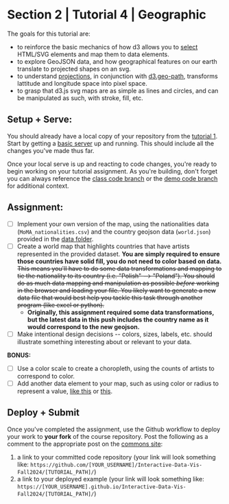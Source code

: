 # Section 2 | Tutorial 4 | Geographic

The goals for this tutorial are:

- to reinforce the basic mechanics of how d3 allows you to [select](https://github.com/d3/d3-selection) HTML/SVG elements and map them to data elements.
- to explore GeoJSON data, and how geographical features on our earth translate to projected shapes on an svg.
- to understand [projections](https://github.com/d3/d3-geo#projections), in conjunction with [d3.geo-path](https://github.com/d3/d3-geo#geoPath), transforms lattitude and longitude space into pixel space.
- to grasp that d3.js svg maps are as simple as lines and circles, and can be manipulated as such, with stroke, fill, etc.

## Setup + Serve:

You should already have a local copy of your repository from the [tutorial 1](../1_1_getting_started/README.md). Start by getting a [basic server](../1_1_getting_started/3_BASIC_SERVER.md) up and running. This should include all the changes you've made thus far.

Once your local serve is up and reacting to code changes, you're ready to begin working on your tutorial assignment.
As you're building, don't forget you can always reference the [class code branch](https://github.com/InteractiveDataVis/Interactive-Data-Vis-Fall2024/tree/class/) or the [demo code branch](https://github.com/InteractiveDataVis/Interactive-Data-Vis-Fall2024/tree/demo/) for additional context.

## Assignment:

- [ ] Implement your own version of the map, using the nationalities data (`MoMA_nationalities.csv`) and the country geojson data (`world.json`) provided in the [data folder](../data/). 
- [ ] Create a world map that highlights countries that have artists represented in the provided dataset. **You are simply required to ensure those countries have solid fill, you do not need to color based on data.** ~~This means you'll have to do some data transformations and mapping to tie the nationality to its country (i.e. "Polish" --> "Poland"). You should do as much data mapping and manipulation as possible _before_ working in the browser and loading your file. You likely want to generate a new data file that would best help you tackle this task through another program (like excel or python).~~ 
  * **Originally, this assignment required some data transformations, but the latest data in this push includes the country name as it would correspond to the new geojson.**
- [ ] Make intentional design decisions -- colors, sizes, labels, etc. should illustrate something interesting about or relevant to your data.

**BONUS:**

- [ ] Use a color scale to create a choropleth, using the counts of artists to correspond to color. 
- [ ] Add another data element to your map, such as using color or radius to represent a value, [like this](https://observablehq.com/@d3/bubble-map) or [this](https://observablehq.com/@d3/non-contiguous-cartogram?collection=@d3/d3-geo).

## Deploy + Submit

Once you've completed the assignment, use the Github workflow to deploy your work to **your fork** of the course repository. Post the following as a comment to the appropriate post on the [commons site](https://data73200Fall2024.commons.gc.cuny.edu/):
1. a link to your committed code repository (your link will look something like: `https://github.com/[YOUR_USERNAME]/Interactive-Data-Vis-Fall2024/[TUTORIAL_PATH]/`)
2. a link to your deployed example (your link will look something like: `https://[YOUR_USERNAME].github.io/Interactive-Data-Vis-Fall2024/[TUTORIAL_PATH]/`)


